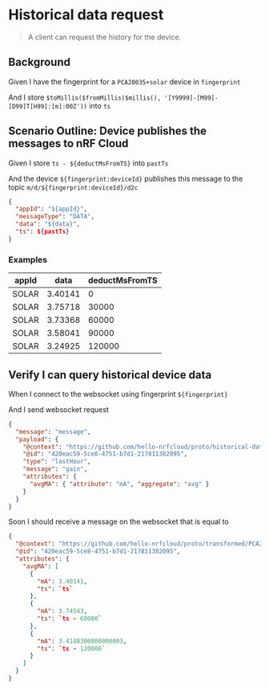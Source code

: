 # Historical data request

> A client can request the history for the device.

## Background

Given I have the fingerprint for a `PCA20035+solar` device in `fingerprint`

And I store
`$toMillis($fromMillis($millis(), '[Y9999]-[M99]-[D99]T[H99]:[m]:00Z'))` into
`ts`

## Scenario Outline: Device publishes the messages to nRF Cloud

Given I store `ts - ${deductMsFromTS}` into `pastTs`

And the device `${fingerprint:deviceId}` publishes this message to the topic
`m/d/${fingerprint:deviceId}/d2c`

```json
{
  "appId": "${appId}",
  "messageType": "DATA",
  "data": "${data}",
  "ts": ${pastTs}
}
```

### Examples

| appId | data    | deductMsFromTS |
| ----- | ------- | -------------- |
| SOLAR | 3.40141 | 0              |
| SOLAR | 3.75718 | 30000          |
| SOLAR | 3.73368 | 60000          |
| SOLAR | 3.58041 | 90000          |
| SOLAR | 3.24925 | 120000         |

## Verify I can query historical device data

When I connect to the websocket using fingerprint `${fingerprint}`

And I send websocket request

```json
{
  "message": "message",
  "payload": {
    "@context": "https://github.com/hello-nrfcloud/proto/historical-data-request",
    "@id": "420eac59-5ce8-4751-b7d1-217811382095",
    "type": "lastHour",
    "message": "gain",
    "attributes": {
      "avgMA": { "attribute": "mA", "aggregate": "avg" }
    }
  }
}
```

<!-- @retry:tries=5,initialDelay=1000,delayFactor=2 -->

Soon I should receive a message on the websocket that is equal to

```json
{
  "@context": "https://github.com/hello-nrfcloud/proto/transformed/PCA20035%2Bsolar/historical-data",
  "@id": "420eac59-5ce8-4751-b7d1-217811382095",
  "attributes": {
    "avgMA": [
      {
        "mA": 3.40141,
        "ts": `ts`
      },
      {
        "mA": 3.74543,
        "ts": `ts - 60000`
      },
      {
        "mA": 3.4148300000000003,
        "ts": `ts - 120000`
      }
    ]
  }
}
```
